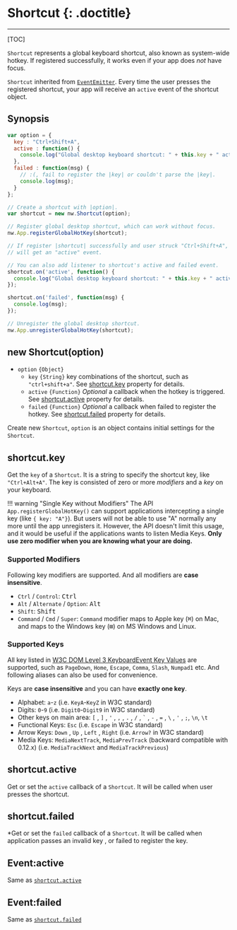 # Shortcut {: .doctitle}

---

[TOC]

`Shortcut` represents a global keyboard shortcut, also known as system-wide hotkey. If registered successfully, it works even if your app does *not* have focus.

`Shortcut` inherited from [`EventEmitter`](https://nodejs.org/api/events.html#events_class_events_eventemitter). Every time the user presses the registered shortcut, your app will receive an `active` event of the shortcut object.

## Synopsis

```js
var option = {
  key : "Ctrl+Shift+A",
  active : function() {
    console.log("Global desktop keyboard shortcut: " + this.key + " active."); 
  },
  failed : function(msg) {
    // :(, fail to register the |key| or couldn't parse the |key|.
    console.log(msg);
  }
};

// Create a shortcut with |option|.
var shortcut = new nw.Shortcut(option);

// Register global desktop shortcut, which can work without focus.
nw.App.registerGlobalHotKey(shortcut);

// If register |shortcut| successfully and user struck "Ctrl+Shift+A", |shortcut|
// will get an "active" event.

// You can also add listener to shortcut's active and failed event.
shortcut.on('active', function() {
  console.log("Global desktop keyboard shortcut: " + this.key + " active."); 
});

shortcut.on('failed', function(msg) {
  console.log(msg);
});

// Unregister the global desktop shortcut.
nw.App.unregisterGlobalHotKey(shortcut);
```

## new Shortcut(option)

* `option` `{Object}`
    - `key` `{String}` key combinations of the shortcut, such as `"ctrl+shift+a"`. See [shortcut.key](#shortcutkey) property for details.
    - `active` `{Function}` _Optional_ a callback when the hotkey is triggered. See [shortcut.active](#shortcutactive) property for details.
    - `failed` `{Function}` _Optional_ a callback when failed to register the hotkey. See [shortcut.failed](#shortcutfailed) property for details.

Create new `Shortcut`, `option` is an object contains initial settings for the `Shortcut`.

## shortcut.key

Get the `key` of a `Shortcut`. It is a string to specify the shortcut key, like `"Ctrl+Alt+A"`. The key is consisted of zero or more _modifiers_ and a _key_ on your keyboard.

!!! warning "Single Key without Modifiers"
    The API `App.registerGlobalHotKey()` can support applications intercepting a single key (like `{ key: "A"}`). But users will not be able to use "A" normally any more until the app unregisters it. However, the API doesn't limit this usage, and it would be useful if the applications wants to listen Media Keys.
    **Only use zero modifier when you are knowing what your are doing.**

### Supported Modifiers

Following key modifiers are supported. And all modifiers are **case insensitive**.

* `Ctrl` / `Control`: <kbd>Ctrl</kbd>
* `Alt` / `Alternate` / `Option`: <kbd>Alt</kbd>
* `Shift`: <kbd>Shift</kbd>
* `Command` / `Cmd` / `Super`: `Command` modifier maps to Apple key (<kbd>&#8984;</kbd>) on Mac, and maps to the Windows key (<kbd>⊞</kbd>) on MS Windows and Linux.

### Supported Keys

All key listed in [W3C DOM Level 3 KeyboardEvent Key Values](http://www.w3.org/TR/DOM-Level-3-Events-key/) are supported, such as `PageDown`, `Home`, `Escape`, `Comma`, `Slash`, `Numpad1` etc. And following aliases can also be used for convenience.

Keys are **case insensitive** and you can have **exactly one key**.

* Alphabet: `a`-`z` (i.e. `KeyA`-`KeyZ` in W3C standard)
* Digits: `0`-`9` (i.e. `Digit0`-`Digit9` in W3C standard)
* Other keys on main area: `[` , `]` , `'` , `,` , `.` , `/` , `` ` `` , `-` , `=` , `\` , `'` , `;`, `\n`, `\t`
* Functional Keys: `Esc` (i.e. `Escape` in W3C standard)
* Arrow Keys: `Down` , `Up` , `Left` , `Right` (i.e. `Arrow?` in W3C standard)
* Media Keys: `MediaNextTrack`, `MediaPrevTrack` (backward compatible with 0.12.x) (i.e. `MediaTrackNext` and `MediaTrackPrevious`)

## shortcut.active

Get or set the `active` callback of a `Shortcut`. It will be called when user presses the shortcut.

## shortcut.failed

*Get or set the `failed` callback of a `Shortcut`. It will be called when application passes an invalid key , or failed to register the key.

## Event:active

Same as [`shortcut.active`](#shortcutactive)

## Event:failed

Same as [`shortcut.failed`](#shortcutfailed)
